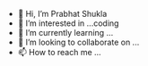 - 👋 Hi, I’m Prabhat Shukla
- 👀 I’m interested in ...coding
- 🌱 I’m currently learning ...
- 💞️ I’m looking to collaborate on ...
- 📫 How to reach me ...

<!---
prabaht9839/prabhat9839 is a ✨ special ✨ repository because its `README.md` (this file) appears on your GitHub profile.
You can click the Preview link to take a look at your changes.
--->
